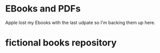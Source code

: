 # EBooks and PDFs

Apple lost my Ebooks with the last udpate so I'm backing them up here.

# fictional books repository
